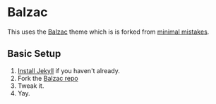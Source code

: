 # Balzac

This uses the [Balzac](https://github.com/ColeTownsend/Balzac-for-Jekyll) theme which is is forked from [minimal mistakes](http://mademistakes.com).

## Basic Setup

1. [Install Jekyll](http://jekyllrb.com) if you haven't already.
2.  Fork the [Balzac repo](http://github.com/coletownsend/balzac-for-jekyll/)
3. Tweak it.
4. Yay.
